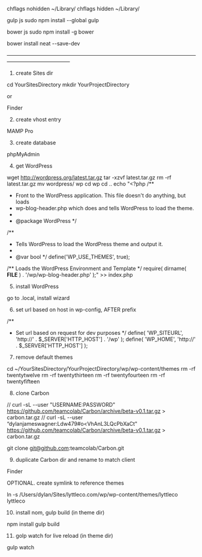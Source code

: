 chflags nohidden ~/Library/
chflags hidden ~/Library/

gulp js
sudo npm install --global gulp

bower js
sudo npm install -g bower

bower install neat --save-dev

————————————————————————————————————————————————

1. create Sites dir

cd YourSitesDirectory
mkdir YourProjectDirectory

or

Finder


2. create vhost entry

MAMP Pro


3. create database

phpMyAdmin


4. get WordPress

wget http://wordpress.org/latest.tar.gz
tar -xzvf latest.tar.gz
rm -rf latest.tar.gz
mv wordpress/ wp
cd wp
cd ..
echo "<?php
/**
 * Front to the WordPress application. This file doesn't do anything, but loads
 * wp-blog-header.php which does and tells WordPress to load the theme.
 *
 * @package WordPress
 */

/**
 * Tells WordPress to load the WordPress theme and output it.
 *
 * @var bool
 */
define('WP_USE_THEMES', true);

/** Loads the WordPress Environment and Template */
require( dirname( __FILE__ ) . '/wp/wp-blog-header.php' );" >> index.php


5. install WordPress

go to .local, install wizard


6. set url based on host in wp-config, AFTER prefix

/**
 * Set url based on request for dev purposes
 */
define( 'WP_SITEURL', 'http://' . $_SERVER['HTTP_HOST'] . '/wp' );
define( 'WP_HOME', 'http://' . $_SERVER['HTTP_HOST'] );


7. remove default themes

cd ~/YourSitesDirectory/YourProjectDirectory/wp/wp-content/themes
rm -rf twentytwelve
rm -rf twentythirteen
rm -rf twentyfourteen
rm -rf twentyfifteen


8. clone Carbon

// curl -sL --user "USERNAME:PASSWORD" https://github.com/teamcolab/Carbon/archive/beta-v0.1.tar.gz > carbon.tar.gz
// curl -sL --user “dylanjameswagner:Ldw479#o<VhAnL3LQcPbXaCt" https://github.com/teamcolab/Carbon/archive/beta-v0.1.tar.gz > carbon.tar.gz

git clone git@github.com:teamcolab/Carbon.git

9. duplicate Carbon dir and rename to match client

Finder

OPTIONAL. create symlink to reference themes

ln -s /Users/dylan/Sites/lyttleco.com/wp/wp-content/themes/lyttleco lyttleco


10. install nom, gulp build (in theme dir)

npm install
gulp build


11. golp watch for live reload (in theme dir)

gulp watch

